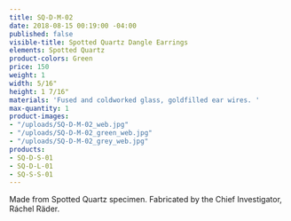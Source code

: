 ```yaml
---
title: SQ-D-M-02
date: 2018-08-15 00:19:00 -04:00
published: false
visible-title: Spotted Quartz Dangle Earrings
elements: Spotted Quartz
product-colors: Green
price: 150
weight: 1
width: 5/16"
height: 1 7/16"
materials: 'Fused and coldworked glass, goldfilled ear wires. '
max-quantity: 1
product-images:
- "/uploads/SQ-D-M-02_web.jpg"
- "/uploads/SQ-D-M-02_green_web.jpg"
- "/uploads/SQ-D-M-02_grey_web.jpg"
products:
- SQ-D-S-01
- SQ-D-L-01
- SQ-S-S-01
---
```


Made from Spotted Quartz specimen. Fabricated by the Chief Investigator, Ráchel Räder.